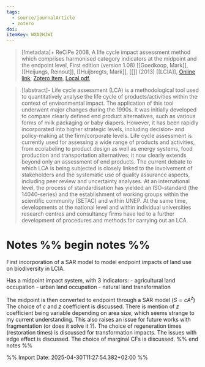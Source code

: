 ```yaml
---
tags:
  - source/journalArticle
  - zotero
doi: 
itemKey: WXA2HJWI
---
```

>[!metadata]+
> ReCiPe 2008, A life cycle impact assessment method which comprises harmonised category indicators at the midpoint and the endpoint level, First edition (version 1.08)
> [[Goedkoop, Mark]], [[Heijungs, Reinout]], [[Huijbregts, Mark]], 
> [[]] (2013)
> [[LCIA]], 
> [Online link](https://www.rivm.nl/sites/default/files/2018-11/ReCiPe%202008_A%20lcia%20method%20which%20comprises%20harmonised%20category%20indicators%20at%20the%20midpoint%20and%20the%20endpoint%20level_First%20edition%20Characterisation.pdf), [Zotero Item](zotero://select/library/items/WXA2HJWI), [Local pdf](file://C:/Users/aburg/Documents/references/zotero/storage/9VWZ6CDL/Goedkoop2013_ReCiPe2008.pdf), 

>[!abstract]-
>Life cycle assessment (LCA) is a methodological tool used to quantitatively analyse the life cycle of products/activities within the context of environmental impact. The application of this tool underwent major changes during the 1990s. It was initially developed to compare clearly defined end product alternatives, such as various forms of milk packaging or baby diapers. However, it has been rapidly incorporated into higher strategic levels, including decision- and policy-making at the firm/corporate levels. Life cycle assessment is currently used for assessing a wide range of products and activities, from ecolabeling to product design as well as energy systems, food production and transportation alternatives; it now clearly extends beyond only an assessment of end products. The current debate to which LCA is being subjected is closely linked to the involvement of stakeholders and the systematic use of quality assurance aspects, including peer review and uncertainty analyses. At an international level, the process of standardisation has yielded an ISO-standard (the 14040-series) and the establishment of working groups within the scientific community (SETAC) and within UNEP. At the same time, developments at the national level and within individual universities research centres and consultancy firms have led to a further development of procedures and methods for carrying out an LCA.

# Notes %% begin notes %% 

First incorporation of a SAR model to model endpoint impacts of land use on biodiversity in LCIA.

Has a midpoint impact system, with 3 indicators:
	- agricultural land occupation 
	- urban land occupation
	- natural land transformation

The midpoint is then converted to endpoint through a SAR model ($S=cA^z$)
The choice of $c$ and $z$ coefficient is discussed.
There is mention of $z$ coefficient being variable depending on area size, which seems strange to my current understanding. This also raises an issue for future works with fragmentation (or does it solve it ?).
The choice of regeneration times (restoration times) is discussed for transformation impacts.
The issues with edge effect is discussed.
The choice of marginal CFs is discussed.
%% end notes %%




%% Import Date: 2025-04-30T11:27:54.382+02:00 %%
